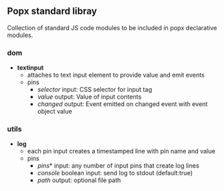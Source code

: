 
## Popx standard libray

Collection of standard JS code modules to be included in popx declarative modules.

### dom
  - **textinput**
    - attaches to text input element to provide value and emit events
    - pins
      - *selector* input: CSS selector for input tag
      - *value* output: Value of input contents
      - *changed* output: Event emitted on changed event with event object value

### utils
  - **log**
    - each pin input creates a timestamped line with pin name and value
    - pins
      - *pins** input: any number of input pins that create log lines
      - *console* boolean input: send log to stdout (default:true)
      - *path* output: optional file path 
      